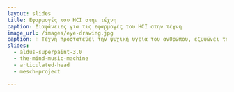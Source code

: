 ```yaml
---
layout: slides
title: Εφαρμογές του HCI στην τέχνη
caption: Διαφάνειες για τις εφαρμογές του HCI στην τέχνη
image_url: /images/eye-drawing.jpg
caption: Η Τέχνη προστατεύει την ψυχική υγεία του ανθρώπου, εξυψώνει την πνευματικότητά του και αποτελεί παράλληλα και κομμάτι του πολιτιστικής κληρονομιάς ενός πολιτισμού. Τι συμβαίνει όταν η επιστήμη του HCI αλληλεπιδρά με την τέχνη;
slides:
  - aldus-superpaint-3.0
  - the-mind-music-machine
  - articulated-head
  - mesch-project

---
```

